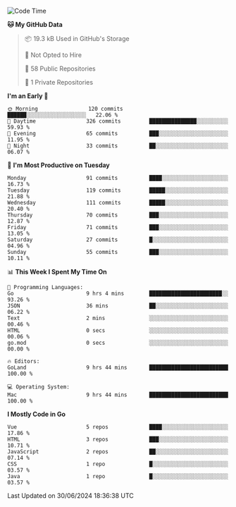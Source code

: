 <!--START_SECTION:waka-->
![Code Time](http://img.shields.io/badge/Code%20Time-1%2C156%20hrs%2055%20mins-blue)

**🐱 My GitHub Data** 

> 📦 19.3 kB Used in GitHub's Storage 
 > 
> 🚫 Not Opted to Hire
 > 
> 📜 58 Public Repositories 
 > 
> 🔑 1 Private Repositories 
 > 
**I'm an Early 🐤** 

```text
🌞 Morning                120 commits         ██████░░░░░░░░░░░░░░░░░░░   22.06 % 
🌆 Daytime                326 commits         ███████████████░░░░░░░░░░   59.93 % 
🌃 Evening                65 commits          ███░░░░░░░░░░░░░░░░░░░░░░   11.95 % 
🌙 Night                  33 commits          ██░░░░░░░░░░░░░░░░░░░░░░░   06.07 % 
```
📅 **I'm Most Productive on Tuesday** 

```text
Monday                   91 commits          ████░░░░░░░░░░░░░░░░░░░░░   16.73 % 
Tuesday                  119 commits         █████░░░░░░░░░░░░░░░░░░░░   21.88 % 
Wednesday                111 commits         █████░░░░░░░░░░░░░░░░░░░░   20.40 % 
Thursday                 70 commits          ███░░░░░░░░░░░░░░░░░░░░░░   12.87 % 
Friday                   71 commits          ███░░░░░░░░░░░░░░░░░░░░░░   13.05 % 
Saturday                 27 commits          █░░░░░░░░░░░░░░░░░░░░░░░░   04.96 % 
Sunday                   55 commits          ███░░░░░░░░░░░░░░░░░░░░░░   10.11 % 
```


📊 **This Week I Spent My Time On** 

```text
💬 Programming Languages: 
Go                       9 hrs 4 mins        ███████████████████████░░   93.26 % 
JSON                     36 mins             ██░░░░░░░░░░░░░░░░░░░░░░░   06.22 % 
Text                     2 mins              ░░░░░░░░░░░░░░░░░░░░░░░░░   00.46 % 
HTML                     0 secs              ░░░░░░░░░░░░░░░░░░░░░░░░░   00.06 % 
go.mod                   0 secs              ░░░░░░░░░░░░░░░░░░░░░░░░░   00.00 % 

🔥 Editors: 
GoLand                   9 hrs 44 mins       █████████████████████████   100.00 % 

💻 Operating System: 
Mac                      9 hrs 44 mins       █████████████████████████   100.00 % 
```

**I Mostly Code in Go** 

```text
Vue                      5 repos             ████░░░░░░░░░░░░░░░░░░░░░   17.86 % 
HTML                     3 repos             ███░░░░░░░░░░░░░░░░░░░░░░   10.71 % 
JavaScript               2 repos             ██░░░░░░░░░░░░░░░░░░░░░░░   07.14 % 
CSS                      1 repo              █░░░░░░░░░░░░░░░░░░░░░░░░   03.57 % 
Java                     1 repo              █░░░░░░░░░░░░░░░░░░░░░░░░   03.57 % 
```




 Last Updated on 30/06/2024 18:36:38 UTC
<!--END_SECTION:waka-->
